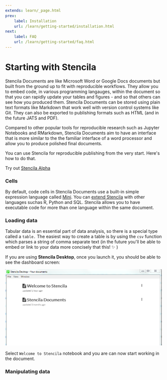 ```yaml
---
extends: learn/_page.html
prev:
    label: Installation
    url: /learn/getting-started/installation.html
next:
    label: FAQ
    url: /learn/getting-started/faq.html
---
```


# Starting with Stencila

 Stencila Documents are like Microsoft Word or Google Docs documents but built from the ground up to fit with reproducible workflows. They allow you to embed code, in various programming langauges, within the document so that you can rapidly update your tables and figures - and so that others can see how you produced them. Stencila Documents can be stored using plain text formats like Markdown that work well with version control systems like Git. They can also be exported to publishing formats such as HTML (and in the future JATS and PDF).

 Compared to other popular tools for reproducible research such as Jupyter Notebooks and RMarkdown, Stencila Documents aim to have an interface that is more similar to the the familiar interface of a word processor and allow you to produce polished final documents.



You can use Stencila for reproducible publishing from the very start. Here's how to do that.

Try out [Stencila Alpha](http://alpha.stenci.la/example.html?archive=kitchen-sink)

### Cells

By default, code cells in Stencila Documents use a built-in simple expression language called [Mini](languages/mini/README.md).
You can [extend Stencila](installation,md#execution-contexts) with other languages suchas R, Python and SQL. Stencila allows you to have executable code for more than one
language within the same document.

### Loading data

Tabular data is an essential part of data analysis, so there is a special type called a <code>table.</code> The easiest way to create a table is by using the <code>csv</code> function which parses a string of comma separate text (in the future you'll be able to embed or link to your data more concisely that this! :sparkles: )



If you are using **Stencila Desktop**, once you launch it, you should be able to see the dashboard screen:

![Stencila Dashboard](img/stencila-dashboard.png)

Select `Welcome to Stencila` notebook and you are can now start working in the document.

### Manipulating data
